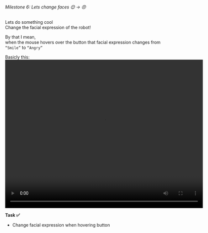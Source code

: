 ###### Milestone 6: Lets change faces 😊 -> 😠

Lets do something cool   
Change the facial expression of the robot!

By that I mean,  
when the mouse hovers over the button that facial expression changes from `“Smile”` to `“Angry”`

Basicly this:
<video width="640" height="480" controls preload>
  <source src="/robot-landing/m6-1.mp4" type="video/mp4">
  Your browser does not support the video tag.
</video>


**Task ✅**
- Change facial expression when hovering button


